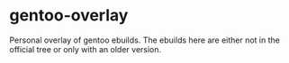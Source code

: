 # gentoo-overlay
Personal overlay of gentoo ebuilds. The ebuilds here are either not in the official tree or only with an older version.
